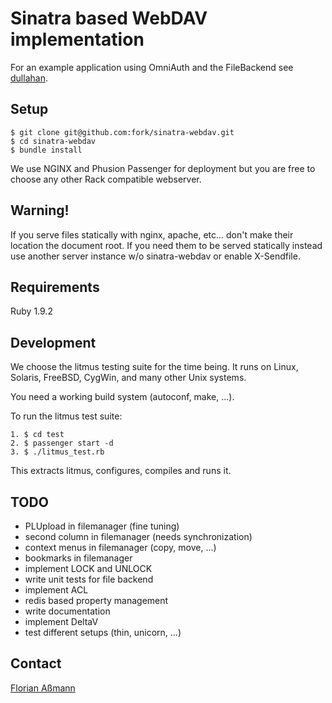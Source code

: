 # Sinatra based WebDAV implementation

For an example application using OmniAuth and the FileBackend see
[dullahan](http://github.com/fork/farmfacts/master/dullahan/).

## Setup

    $ git clone git@github.com:fork/sinatra-webdav.git
    $ cd sinatra-webdav
    $ bundle install

We use NGINX and Phusion Passenger for deployment but you are free to choose
any other Rack compatible webserver.


## Warning!

If you serve files statically with nginx, apache, etc... don't make their
location the document root.
If you need them to be served statically instead use another server instance
w/o sinatra-webdav or enable X-Sendfile.


## Requirements

Ruby 1.9.2


## Development

We choose the litmus testing suite for the time being. It runs on Linux,
Solaris, FreeBSD, CygWin, and many other Unix systems.

You need a working build system (autoconf, make, ...).

To run the litmus test suite:

    1. $ cd test
    2. $ passenger start -d
    3. $ ./litmus_test.rb

This extracts litmus, configures, compiles and runs it.


## TODO

* PLUpload in filemanager (fine tuning)
* second column in filemanager (needs synchronization)
* context menus in filemanager (copy, move, ...)
* bookmarks in filemanager
* implement LOCK and UNLOCK
* write unit tests for file backend
* implement ACL
* redis based property management
* write documentation
* implement DeltaV
* test different setups (thin, unicorn, ...)


## Contact

[Florian Aßmann](mailto:fassmann@fork.de)
